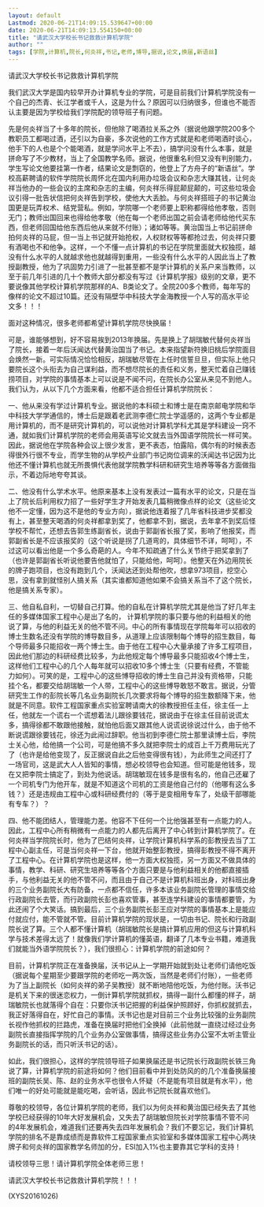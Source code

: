 ```yaml
---
layout: default
Lastmod: 2020-06-21T14:09:15.539647+00:00
date: 2020-06-21T14:09:13.554150+00:00
title: "请武汉大学校长书记救救计算机学院"
author: ""
tags: [学院,计算机,院长,何炎祥,书记,老师,博导,据说,论文,换届,新语丝]
---
```


请武汉大学校长书记救救计算机学院

我们武汉大学是国内较早开办计算机专业的学院，可是目前我们计算机学院没有一个自己的杰青、长江学者或千人，这是为什么？原因可以归纳很多，但谁也不能否认主要是因为学校给我们学院配的领导班子有问题。

先是何炎祥当了十多年的院长，但他除了喝酒拉关系之外（据说他跟学院200多个教职员工都喝过酒，还引以为自豪，多次说他的工作方式就是和老师喝酒时谈心，他手下的人也是个个能喝酒，就是学问水平上不去），搞学问没有什么本事，就是拼命写了不少教材，当上了全国教学名师。据说，他很重名利但又没有判别能力，学生写论文他要挂第一作者，结果论文是剽窃的，他登上了方舟子的“新语丝”。学校高薪聘请的软件学院院长周怀北在国内利用办垃圾会议和杂志大赚其钱，让何炎祥当他办的一些会议的主席和杂志的主编，何炎祥乐得屁颠屁颠的，可这些垃圾会议引得一批告状信把何炎祥告到学校，使他大大丢脸。与何炎祥搭班子的书记黄治国更是玩弄权术、结党营私。例如，学院哪一个老师要上职称都得给他孝敬，否则无门；教师出国回来也得给他孝敬（他在每一个老师出国之前会请老师给他代买东西，但老师回国给他东西后他从来就不付账）；诸如等等。黄治国当上书记前拼命拍何炎祥的马屁，但一当上书记就开始抢权，人权财权等等都抢过去，何炎祥只要有酒喝也不和他争。这样，一个不懂一点计算机的书记在学院里面就大权独揽，越没有什么水平的人就越求他也就越得到重用，一些没有什么水平的人因此当上了教授副教授，他为了巩固势力引进了一批甚至都不是学计算机的关系户来当教师，以至于前几年引进的几十个教师大部分都没有写过《计算机学报》级别的文章，更不要说像其他学校计算机学院那样的A、B类论文了。全院200多个教师，每年写的像样的论文不超过10篇。还没有隔壁华中科技大学金海教授一个人写的高水平论文多！！！

面对这种情况，很多老师都希望计算机学院尽快换届！

可是，谁能够想到，好不容易挨到2013年换届。先是换上了胡瑞敏代替何炎祥当了院长，接着一年后沃闻达代替黄治国当了书记。本来指望新符换旧桃后学院面目会焕然一新。可实际情况恰恰相反，胡瑞敏尽管在上任时信誓旦旦，但实际上他只要院长这个头衔去为自己谋利益，而不想尽院长的责任和义务，整天忙着自己赚钱捞项目，对学院的事情基本上可以说是不闻不问，在院长办公室从来见不到他人。我们认为，从以下几个方面来看，他都不适合担任计算机学院院长：

一、他从来没有学过计算机专业。据说他的本科硕士和博士是在南京邮电学院和华中科技大学学通信的，博士后是跟着老武测李德仁院士学遥感的，这两个专业都是用计算机的，而不是研究计算机的，可以说他对计算机学科尤其是学科建设一窍不通，就如我们计算机学院的老师会用英语写论文就去当外国语学院院长一样可笑。因此，据说他在学院各种会议上很少发言，更不表态，怕露陷，偶尔有的时候表态得很外行很不专业，而学生物的从学校产业部门书记岗位调来的沃闻达书记因为比他还不懂计算机也就无所畏惧代表他就学院教学科研和研究生培养等等各方面做指示，不着边际地夸夸其谈。

二、他没有什么学术水平。他原来基本上没有发表过一篇有水平的论文，只是在当上了院长后利用权力招了一些好学生才开始发表几篇稍微像点样的论文（这些论文他不一定懂，因为这不是他的专业方向），据说他连着报了几年省科技进步奖都没有上，甚至整天喝酒的何炎祥都拿到奖了，他都拿不到，据说，去年拿不到奖后怪学校不帮忙，还想去告郭生练副省长，说由于郭副省长报了奖，影响了他报奖，而郭副省长是不应该报奖的（这个听说是拐了几道弯的，具体细节不详，呵呵），不过这可以看出他是一个多么奇葩的人。今年不知疏通了什么关节终于把奖拿到了（也许是郭副省长听说他要告他就怕了，只能给他，呵呵）。他整天在外边用院长的牌子跑项目，也没有跑到几个，沃闻达还到处帮他吹，想拿973项目，挖空心思，没有拿到就怪别人搞关系（其实谁都知道他如果不会搞关系当不了这个院长，他是搞关系专家）。

三、他自私自利，一切替自己打算。他的自私在计算机学院尤其是他当了好几年主任的多媒体国家工程中心是出了名的， 计算机学院的事只要与他的利益相关的他说了算，与他的利益无关的他不管不问。中心的所有事情现在学院每年可以招收的博士生数名还没有学院的博导数目多，从道理上应该限制每个博导的招生数目，每个导师最多只能招收一两个博士生。由于他在工程中心大量承接了许多工程项目，因此他们那边的科研经费比较多，为此他规定每个博导最多只能招收4个博士生，这样他们工程中心的几个人每年就可以招收10多个博士生（只要有经费，不管能力如何）。可笑的是，工程中心的这些博导招收的博士生自己并没有资格带，只能挂个名，都要交给胡瑞敏一个人带，工程中心的这些博导敢怒不敢言。据说，分管研究生工作的彭院长等几名业务副院长几次要求将每个博导的招生数额降下来，他就是不同意。软件工程国家重点实验室聘请南大的徐教授担任主任，徐主任一上任，他就左一个谎右一个谎想着法儿跟徐要钱花，据说由于在徐主任目前说谎太多，搞得徐都不敢跟他接触，就怕他后面又跟其他人说谎说徐说过什么，由于他不断说谎跟徐要钱花，徐还为此闹过辞职。他当初到李德仁院士那里读博士后，李院士关心他，给他搞一个公司，可是他搞不多久就把李院士的成百上千万费用玩光了了（也许是给他变现了，反正据说自此之后他变得很有钱），为此师生之间还打了一场官司，这是武大人人皆知的事情，想必校领导也会知道。但可能是他钱多，现在又把李院士搞定了，到处为他说话。胡瑞敏现在钱多是很有名的，他自己还雇了一个司机专门为他开车，就是不知道这个司机的工资是他自己付的（他哪有这么多钱？）还是违规由工程中心或科研经费付的（等于是变相用专车了，处级干部哪能有专车？）？

四、他不能团结人，管理能力差。他容不下任何一个比他强甚至有一点能力的人。因此，工程中心所有稍微有一点能力的人都先后离开了中心转到计算机学院了。在何炎祥当学院院长时，他为了巴结何炎祥，让学院计算机科学系的彭教授去当了工程中心副主任，可是当何炎祥一下台，他就开始整彭教授，搞得彭教授不得不离开了工程中心。在计算机学院也是这样，他一方面大权独揽，另一方面又不做具体的事情，教学、科研、研究生培养等等各个方面只要是与他利益相关的他都直接插手，与他利益无关的他不管不问，而且由于自己不是计算机科班出身，对科班出身的三个业务副院长大有防备，一点都不信任，许多本该业务副院长管理的事情交给行政副院长去管，而行政副院长彭也喜欢管事，甚至连学科建设的事情都要管，为此还闹了个大笑话。搞到最后，三个业务副院长彭王应对学院的事情基本上是能应付就应付，能不管就不管。目前计算机学院的现状是，一切由书记、院长和行政副院长说了算。三个人都不懂计算机（胡瑞敏院长是搞计算机应用的但这与计算机科学与技术差得太远了！就像我们学计算机的懂英语，翻译了几本专业书籍，难道我们就能当外语学院院长？），我们很担心：计算机学院的前途如何？

目前，计算机学院正在准备换届，沃书记从上一学期开始就到处让老师们请他吃饭（据说每个星期至少要跟学院的老师吃一两次饭，当然是老师们付账），一些老师为了当上副院长（如何炎祥的弟子吴教授）就不断地陪他吃饭，为他付账。沃书记是机关下来的很迷恋权力，一倒计算机学院就抓权，搞得一副什么都懂的样子，胡瑞敏院长也就落得个自在：只要你沃书记把握的利益保护照顾好，你抓权就抓去，我正好落得自在，好忙自己的事情。沃书记也是对目前三个业务比较强的业务副院长视作他抓权的拦路虎，准备在换届时把他们全换掉（此前他就一直绕过经过业务副院长直接指挥学院的几个业务办公室做事情，搞得这些业务办公室不太听主管业务副院长的话，而只听沃书记的话）。

如此，我们很担心，这样的学院领导班子如果换届还是书记院长行政副院长铁三角说了算，计算机学院的前途将如何？他们目前看中并到处防风的的几个准备换届接班的副院长吴、陈、赵的业务水平也很令人怀疑（不是能有项目就是有水平），他们唯一的好处可能就是能吃喝，会听话，因此书记院长就喜欢他们。

尊敬的校领导，各位计算机学院的老师，我们以为何炎祥和黄治国已经失去了其他学校已经获得的10年大好发展机会，又失去了胡瑞敏但院长对学院事情不管不问的4年发展机会，难道我们还要再失去四年发展机会？我们不要忘记，我们计算机学院的排名不是靠成绩而是靠软件工程国家重点实验室和多媒体国家工程中心两块牌子和何炎祥的国家教学名师加的分，ESI加入1%也主要靠其它学科的支持！

请校领导三思！请计算机学院全体老师三思！

请武汉大学校长书记救救计算机学院！！！

(XYS20161026)

